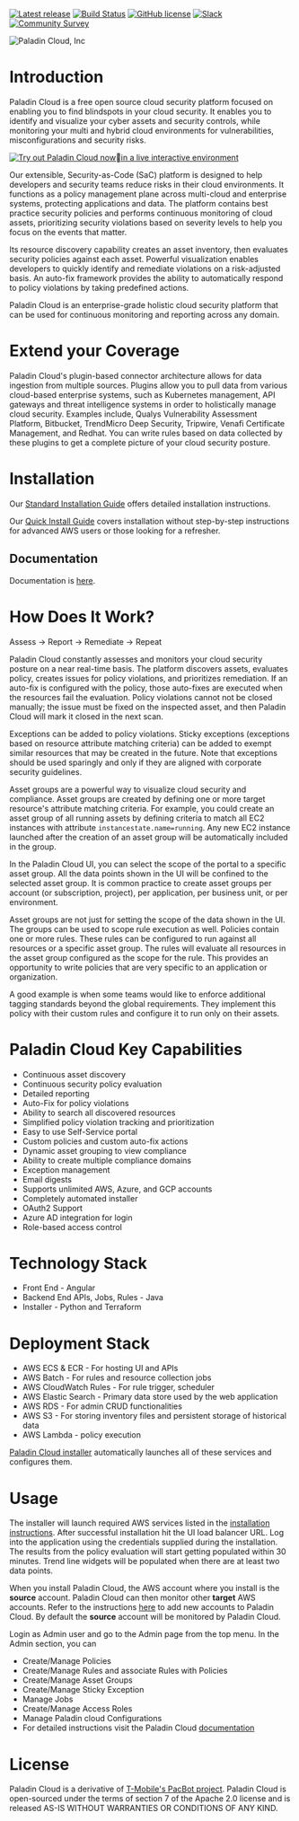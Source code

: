 [![Latest release](https://img.shields.io/badge/release-2.0.2-blue)](https://github.com/PaladinCloud/CE/releases/latest)
[![Build Status](https://github.com/PaladinCloud/CE/blob/master/wiki/images/gitter.svg)](https://github.com/PaladinCloud/CE/actions?query=branch%3Amaster)
[![GitHub license](https://github.com/PaladinCloud/CE/blob/master/wiki/license_apache.svg)](https://github.com/PaladinCloud/CE/blob/master/LICENSE)
[![Slack](https://img.shields.io/badge/chat-chat%20on%20Slack-9cf)](http://paladincloudcommunity.slack.com/)
[![Community Survey](https://img.shields.io/badge/community-survey-9cf)](https://paladincloud.io/paladin-cloud-survey/)

![Paladin Cloud, Inc](https://github.com/PaladinCloud/Rev1/raw/master/wiki/images/banner_paladincloud.png)



# Introduction
Paladin Cloud is a free open source cloud security platform focused on enabling you to find blindspots in your cloud security. It enables you to identify and visualize your cyber assets and security controls, while monitoring your multi and hybrid cloud environments for vulnerabilities, misconfigurations and security risks. 

[![Try out Paladin Cloud nowin a live interactive environment](https://paladincloud.io/wp-content/uploads/2023/07/Screenshot-2023-07-26-at-6.17.55-PM.png)](https://signup.paladincloud.io)

Our extensible, Security-as-Code (SaC) platform is designed to help developers and security teams reduce risks in their cloud environments. It functions as a policy management plane across multi-cloud and enterprise systems, protecting applications and data. The platform contains best practice security policies and performs continuous monitoring of cloud assets, prioritizing security violations based on severity levels to help you focus on the events that matter.

Its resource discovery capability creates an asset inventory, then evaluates security policies against each asset. Powerful visualization enables developers to quickly identify and remediate violations on a risk-adjusted basis. An auto-fix framework provides the ability to automatically respond to policy violations by taking predefined actions.

Paladin Cloud is an enterprise-grade holistic cloud security platform that can be used for continuous monitoring and reporting across any domain.

# Extend your Coverage

Paladin Cloud's plugin-based connector architecture allows for data ingestion from multiple sources. Plugins allow you to pull data from various cloud-based enterprise systems, such as Kubernetes management, API gateways and threat intelligence systems in order to holistically manage cloud security. Examples include, Qualys Vulnerability Assessment Platform, Bitbucket, TrendMicro Deep Security, Tripwire, Venafi Certificate Management, and Redhat. You can write rules based on data collected by these plugins to get a complete picture of your cloud security posture.

# Installation

Our [Standard Installation Guide](https://paladincloud.io/docs/Standard-Installation-Guide#standard-installation-guide) offers detailed installation instructions.

Our [Quick Install Guide](https://paladincloud.io/docs/quick-installation-guide/) covers installation without step-by-step instructions for advanced AWS users or those looking for a refresher.

## Documentation

Documentation is [here](https://paladincloud.io/docs/).

# How Does It Work?

Assess -> Report -> Remediate -> Repeat

Paladin Cloud constantly assesses and monitors your cloud security posture on a near real-time basis. The platform discovers assets, evaluates policy, creates issues for policy violations, and prioritizes remediation. If an auto-fix is configured with the policy, those auto-fixes are executed when the resources fail the evaluation. Policy violations cannot not be closed manually; the issue must be fixed on the inspected asset, and then Paladin Cloud will mark it closed in the next scan.

Exceptions can be added to policy violations. Sticky exceptions (exceptions based on resource attribute matching criteria) can be added to exempt similar resources that may be created in the future. Note that exceptions should be used sparingly and only if they are aligned with corporate security guidelines.

Asset groups are a powerful way to visualize cloud security and compliance. Asset groups are created by defining one or more target resource's attribute matching criteria. For example, you could create an asset group of all running assets by defining criteria to match all EC2 instances with attribute `instancestate.name=running`. Any new EC2 instance launched after the creation of an asset group will be automatically included in the group.

In the Paladin Cloud UI, you can select the scope of the portal to a specific asset group. All the data points shown in the UI will be confined to the selected asset group. It is common practice to create asset groups per account (or subscription, project), per application, per business unit, or per environment.

Asset groups are not just for setting the scope of the data shown in the UI. The groups can be used to scope rule execution as well. Policies contain one or more rules. These rules can be configured to run against all resources or a specific asset group. The rules will evaluate all resources in the asset group configured as the scope for the rule. This provides an opportunity to write policies that are very specific to an application or organization.

A good example is when some teams would like to enforce additional tagging standards beyond the global requirements. They implement this policy with their custom rules and configure it to run only on their assets.

# Paladin Cloud Key Capabilities

* Continuous asset discovery
* Continuous security policy evaluation
* Detailed reporting
* Auto-Fix for policy violations
* Ability to search all discovered resources
* Simplified policy violation tracking and prioritization
* Easy to use Self-Service portal
* Custom policies and custom auto-fix actions
* Dynamic asset grouping to view compliance
* Ability to create multiple compliance domains
* Exception management
* Email digests
* Supports unlimited AWS, Azure, and GCP accounts
* Completely automated installer
* OAuth2 Support
* Azure AD integration for login
* Role-based access control

# Technology Stack

* Front End - Angular
* Backend End APIs, Jobs, Rules - Java
* Installer - Python and Terraform

# Deployment Stack

* AWS ECS & ECR - For hosting UI and APIs
* AWS Batch - For rules and resource collection jobs
* AWS CloudWatch Rules - For rule trigger, scheduler
* AWS Elastic Search - Primary data store used by the web application
* AWS RDS - For admin CRUD functionalities
* AWS S3 - For storing inventory files and persistent storage of historical data
* AWS Lambda - policy execution

[Paladin Cloud installer](https://paladincloud.io/docs/Paladin-Cloud-Installation-(On-AWS-Cloud))  automatically launches all of these services and configures them.

# Usage

The installer will launch required AWS services listed in
the [installation instructions](https://paladincloud.io/docs/Paladin-Cloud-Installation-(On-AWS-Cloud)). After successful installation hit
the UI load balancer URL. Log into the application using the credentials supplied during the installation. The results
from the policy evaluation will start getting populated within 30 minutes. Trend line widgets will be populated when
there are at least two data points.

When you install Paladin Cloud, the AWS account where you install is the **source** account. Paladin Cloud can then
monitor other **target** AWS accounts. Refer to the
instructions [here](https://paladincloud.io/docs/Paladin-Cloud-Installation-(On-AWS-Cloud)) to add new accounts to Paladin Cloud. By
default the **source** account will be monitored by Paladin Cloud.

Login as Admin user and go to the Admin page from the top menu. In the Admin section, you can

* Create/Manage Policies
* Create/Manage Rules and associate Rules with Policies
* Create/Manage Asset Groups
* Create/Manage Sticky Exception
* Manage Jobs
* Create/Manage Access Roles
* Manage Paladin cloud Configurations
* For detailed instructions visit the Paladin Cloud [documentation](https://paladincloud.io/docs/)

# License

Paladin Cloud is a derivative of [T-Mobile's PacBot project](https://github.com/tmobile/pacbot). Paladin Cloud is
open-sourced under the terms of section 7 of the Apache 2.0 license and is released AS-IS WITHOUT WARRANTIES OR
CONDITIONS OF ANY KIND.

